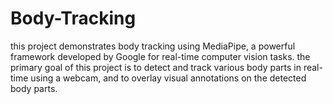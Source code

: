 # Body-Tracking
this project demonstrates body tracking using MediaPipe, a powerful framework developed by Google for real-time computer vision tasks. the primary goal of this project is to detect and track various body parts in real-time using a webcam, and to overlay visual annotations on the detected body parts.
